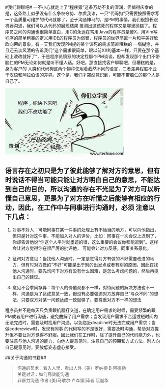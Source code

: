 #我们聊聊吧#
一不小心就走上了“程序猿”这条万劫不复的深渊，但值得庆幸的是，这条路上似乎没有什么争权夺势、尔虞我诈，一只“代码狗”只需要按照需求写一个高质量可维护的代码就够了，至于沟通神马的，是PM的事情。我们很擅长跟机器沟通，我们可以从代码的展现结果
推测出这该死的程序又是哪里抛锚了。程序员之间的沟通也很简单直白，用C的永远在骂用Java的程序员是傻X，用Vim写程序的简单粗暴的定义用IDE的程序员为弱智，程序员的世界简直一片和平美好欣欣向荣的景象。有一天我们发现PM提的某个该死的需求简直糟糕的
一塌糊涂，并且还云淡风清的告诉我们“这个需求很简单，跟以前XX的基本一样，只要在那个基础上改改就好了”，于是程序员愤怒的决定找那个PM谈谈，但却发现那个出门不带脑仁的PM无论如何就是听不懂人话。好吧，那直接找客户聊聊吧，但糟糕的是，身为客户的
人类和代码狗这两个物种使用着截然不同的语言，二者差异程度不亚于汉语和阿拉伯语的差异。这个是，我们才突然意识到，可能不带脑仁的那个人是自己了。

![](20150910.jpg)

语言存在之初只是为了彼此能够了解对方的意思，但有时说话不得当可能只能让对方明白自己的意思，不能达到自己的目的，所以沟通的存在不光是为了对方可以听懂自己意思，更是为了对方在听懂之后能够有相应的行动，因此，在工作中与同事进行沟通时，必须
注意以下几点：
- 
1. 对事不对人：可能同事在某一件事的处理上有不恰当的地方，可以向他指出，但只是针对这件事，不能加入对人的评价，比如：同事在一次会议上迟到了，你却告诉他说“你这个人平时就墨迹的很，这么重要的会议你都能迟到”。这样会让对方觉得你在很严厉的批评他，
可能会让对方反感，同事关系恶化。

2. 征询对方意见：当找他人沟通时，一定是觉得对方有做的不好需要改进的地方，但有时对方做的“不好”可能是出于别的出发点或者有别的原因，因此在找他人沟通时，要先询问下对方有没有什么困难，是怎么考虑问题的，然后再提出自己的建议。

3. 意见不合求同存异：每个人的价值观都不一样，对待问题的解决方法也不一样，沟通是为了达成意见一致，但没有必要强迫对方放弃自己“与众不同”的想法，只要双方对某一问题达成一致就够了，要尊重对方不一样的想法

程序员并不是每天只负责跟机器打交道，在确定用户需求的时候，需要频繁的跟PM或者用户进行沟通，避免曲解了用户需求；当发现用户需求不合适或短时间内无法完成时，需要及时找用户沟通，以免临近deadline时无法完成用户需求；当做codereview时，发现有同事
的代码写的不是很好，需要及时沟通，帮助对方提升但不要让对方觉得不舒服。因此我们在工作时，除了提升自己的代码能力外，也要注意与他人沟通的能力，向他人提意见时，注意自己的预期和方式方法。别人向自己提意见时，要放低姿态虚心接受。

##关于沟通的书籍##
> 沟通的艺术：看入人里，看出人外（美）罗纳德·B·阿德勒  
> 关键对话：如何高效能沟通  
> 非暴力沟通 作者:(美)马歇尔·卢森堡|译者:阮胤华